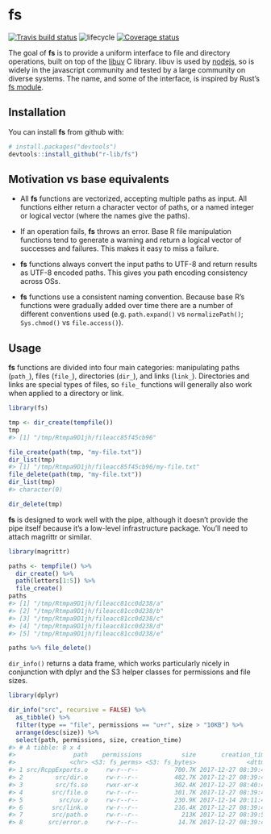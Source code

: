 
<!-- README.md is generated from README.Rmd. Please edit that file -->

# fs

[![Travis build
status](https://travis-ci.org/r-lib/fs.svg?branch=master)](https://travis-ci.org/r-lib/fs)
![lifecycle](https://img.shields.io/badge/lifecycle-experimental-orange.svg)
[![Coverage
status](https://codecov.io/gh/r-lib/fs/branch/master/graph/badge.svg)](https://codecov.io/github/r-lib/fs?branch=master)

The goal of **fs** is to provide a uniform interface to file and
directory operations, built on top of the
[libuv](http://docs.libuv.org/en/v1.x/fs.html) C library. libuv is used
by [nodejs](https://nodejs.org), so is widely in the javascript
community and tested by a large community on diverse systems. The name,
and some of the interface, is inspired by Rust’s [fs
module](https://doc.rust-lang.org/std/fs/index.html).

## Installation

You can install **fs** from github with:

``` r
# install.packages("devtools")
devtools::install_github("r-lib/fs")
```

## Motivation vs base equivalents

  - All **fs** functions are vectorized, accepting multiple paths as
    input. All functions either return a character vector of paths, or a
    named integer or logical vector (where the names give the paths).

  - If an operation fails, **fs** throws an error. Base R file
    manipulation functions tend to generate a warning and return a
    logical vector of successes and failures. This makes it easy to miss
    a failure.

  - **fs** functions always convert the input paths to UTF-8 and return
    results as UTF-8 encoded paths. This gives you path encoding
    consistency across OSs.

  - **fs** functions use a consistent naming convention. Because base
    R’s functions were gradually added over time there are a number of
    different conventions used (e.g. `path.expand()` vs
    `normalizePath()`; `Sys.chmod()` vs `file.access()`).

## Usage

**fs** functions are divided into four main categories: manipulating
paths (`path_`), files (`file_`), directories (`dir_`), and links
(`link_`). Directories and links are special types of files, so `file_`
functions will generally also work when applied to a directory or link.

``` r
library(fs)

tmp <- dir_create(tempfile())
tmp
#> [1] "/tmp/Rtmpa9D1jh/fileacc85f45cb96"

file_create(path(tmp, "my-file.txt"))
dir_list(tmp)
#> [1] "/tmp/Rtmpa9D1jh/fileacc85f45cb96/my-file.txt"
file_delete(path(tmp, "my-file.txt"))
dir_list(tmp)
#> character(0)

dir_delete(tmp)
```

**fs** is designed to work well with the pipe, although it doesn’t
provide the pipe itself because it’s a low-level infrastructure package.
You’ll need to attach magrittr or similar.

``` r
library(magrittr)

paths <- tempfile() %>%
  dir_create() %>%
  path(letters[1:5]) %>%
  file_create() 
paths
#> [1] "/tmp/Rtmpa9D1jh/fileacc81cc0d238/a"
#> [2] "/tmp/Rtmpa9D1jh/fileacc81cc0d238/b"
#> [3] "/tmp/Rtmpa9D1jh/fileacc81cc0d238/c"
#> [4] "/tmp/Rtmpa9D1jh/fileacc81cc0d238/d"
#> [5] "/tmp/Rtmpa9D1jh/fileacc81cc0d238/e"

paths %>% file_delete()
```

`dir_info()` returns a data frame, which works particularly nicely in
conjunction with dplyr and the S3 helper classes for permissions and
file sizes.

``` r
library(dplyr)

dir_info("src", recursive = FALSE) %>%
  as_tibble() %>%
  filter(type == "file", permissions == "u+r", size > "10KB") %>%
  arrange(desc(size)) %>%
  select(path, permissions, size, creation_time)
#> # A tibble: 8 x 4
#>                path    permissions           size       creation_time
#>               <chr> <S3: fs_perms> <S3: fs_bytes>              <dttm>
#> 1 src/RcppExports.o     rw-r--r--          700.7K 2017-12-27 08:39:41
#> 2         src/dir.o     rw-r--r--          482.7K 2017-12-27 08:39:44
#> 3         src/fs.so     rwxr-xr-x          302.4K 2017-12-27 08:40:43
#> 4        src/file.o     rw-r--r--          301.7K 2017-12-27 08:39:46
#> 5          src/uv.o     rw-r--r--          230.9K 2017-12-14 20:11:49
#> 6        src/link.o     rw-r--r--          216.4K 2017-12-27 08:39:48
#> 7        src/path.o     rw-r--r--            213K 2017-12-27 08:39:50
#> 8       src/error.o     rw-r--r--           14.7K 2017-12-27 08:39:44
```
